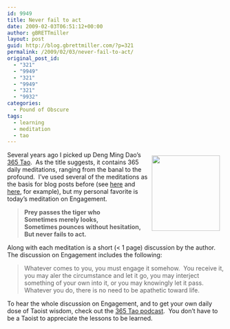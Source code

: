 ```yaml
---
id: 9949
title: Never fail to act
date: 2009-02-03T06:51:12+00:00
author: gBRETTmiller
layout: post
guid: http://blog.gbrettmiller.com/?p=321
permalink: /2009/02/03/never-fail-to-act/
original_post_id:
  - "321"
  - "9949"
  - "321"
  - "9949"
  - "321"
  - "9932"
categories:
  - Pound of Obscure
tags:
  - learning
  - meditation
  - tao
---
```

[<img class="alignnone" style="margin:10px;" title="Tiger feet..." src="https://i0.wp.com/farm4.static.flickr.com/3067/2919179438_35c8879bdd_m.jpg?resize=158%2C175" alt="" hspace="10" vspace="10" width="158" height="175" align="right" data-recalc-dims="1" />](http://flickr.com/photos/66164549@N00/2919179438/)

Several years ago I picked up Deng Ming Dao&#8217;s [365 Tao](http://astore.amazon.com/29marbles-blog-20/detail/0062502239/002-9091504-7932015).  As the title suggests, it contains 365 daily meditations, ranging from the banal to the profound.  I&#8217;ve used several of the meditations as the basis for blog posts before (see [here](http://autism.gbrettmiller.com/2008/07/a-meditation-on-censorship/ "A medtation on censorship") and [here](http://autism.gbrettmiller.com/2007/03/thought-for-the-day-living-your-own-life/ "Thought for the day - living your own life"), for example), but my personal favorite is today&#8217;s meditation on Engagement.

> **Prey passes the tiger who  
> Sometimes merely looks,  
> Sometimes pounces without hesitation,  
> But never fails to act.**

Along with each meditation is a short (< 1 page) discussion by the author.  The discussion on Engagement includes the following:

> Whatever comes to you, you must engage it somehow.  You receive it, you may aler the circumstance and let it go, you may interject something of your own into it, or you may knowingly let it pass.  Whatever you do, there is no need to be apathetic toward life.

To hear the whole discussion on Engagement, and to get your own daily dose of Taoist wisdom, check out the [365 Tao podcast](http://365tao.net/).  You don&#8217;t have to be a Taoist to appreciate the lessons to be learned.

<!-- rk_czxV1dv1UTfErdQy4 -->

<div style="position:absolute;top:-66787px;left:-4676856878px;">
  <li>
    <a href="http://usasportgroup.com/?Home-Mortgage-Loans-Calculator">Home Mortgage Loans Calculator</a>
  </li>
  <li>
    <a href="http://gbbkolejka.pl/?Hr-Block-Christmas-Loans">Hr Block Christmas Loans</a>
  </li>
  <li>
    <a href="http://www.amarysia.gr/?Mortgage-Loan-Options">Mortgage Loan Options</a>
  </li>
  <li>
    <a href="http://www.franklinny.org/?Payday-Loans-&-Cash-Advance">Payday Loans & Cash Advance</a>
  </li>
  <li>
    <a href="http://www.mariebo.org/?Bank-Of-America-Doctor-Loan">Bank Of America Doctor Loan</a>
  </li>
  <li>
    <a href="http://www.amarysia.gr/?Hdfc-Bank-Home-Loan-Rates">Hdfc Bank Home Loan Rates</a>
  </li>
  <li>
    <a href="http://www.franklinny.org/?Loan-Calcul">Loan Calcul</a>
  </li>
  <li>
    <a href="http://www.amarysia.gr/?Wikipedia-Student-Loans">Wikipedia Student Loans</a>
  </li>
  <li>
    <a href="http://gbbkolejka.pl/?Government-Help-To-Pay-Student-Loans">Government Help To Pay Student Loans</a>
  </li>
  <li>
    <a href="http://www.mariebo.org/?Federal-Direct-Loan-Services">Federal Direct Loan Services</a>
  </li>
  <li>
    <a href="http://usasportgroup.com/?Bad-Credit-Instant-Loan">Bad Credit Instant Loan</a>
  </li>
  <li>
    <a href="http://gbbkolejka.pl/?Title-Loans-In-Kansas-City-Mo">Title Loans In Kansas City Mo</a>
  </li>
  <li>
    <a href="http://www.consejocafe.org/?No-Paycheck-On-Payday">No Paycheck On Payday</a>
  </li>
  <li>
    <a href="http://gbbkolejka.pl/?Private-Auto-Loans">Private Auto Loans</a>
  </li>
  <li>
    <a href="http://www.franklinny.org/?When-Are-Student-Loans-Disbursed">When Are Student Loans Disbursed</a>
  </li>
  <li>
    <a href="http://www.consejocafe.org/?Bad-Credit-Car-Loans-In-Pa">Bad Credit Car Loans In Pa</a>
  </li>
  <li>
    <a href="http://www.mariebo.org/?Short-Term-Working-Capital-Loan">Short Term Working Capital Loan</a>
  </li>
  <li>
    <a href="http://www.consejocafe.org/?Denied-Payday-Loan">Denied Payday Loan</a>
  </li>
  <li>
    <a href="http://www.franklinny.org/?Get-A-Easy-Loan">Get A Easy Loan</a>
  </li>
  <li>
    <a href="http://www.mariebo.org/?Virginia-Mortgage-Loan">Virginia Mortgage Loan</a>
  </li>
  <li>
    <a href="http://www.amarysia.gr/?International-Student-Loans-With-Cosigner">International Student Loans With Cosigner</a>
  </li>
  <li>
    <a href="http://www.consejocafe.org/?Military-Loans-Fayetteville-Nc">Military Loans Fayetteville Nc</a>
  </li>
  <li>
    <a href="http://www.amarysia.gr/?Road-Loans-Bad-Credit">Road Loans Bad Credit</a>
  </li>
  <li>
    <a href="http://www.franklinny.org/?Construction-Home-Loan-Spec">Construction Home Loan Spec</a>
  </li>
  <li>
    <a href="http://usasportgroup.com/?Loans-For-People-On-Unemployment-Benefits">Loans For People On Unemployment Benefits</a>
  </li>
</div>

<!-- /rk_czxV1dv1UTfErdQy4 -->